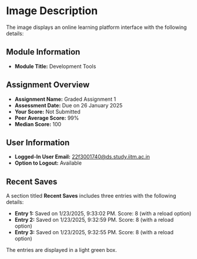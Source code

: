 # Image Description

The image displays an online learning platform interface with the following details:

## Module Information
- **Module Title:** Development Tools

## Assignment Overview
- **Assignment Name:** Graded Assignment 1
- **Assessment Date:** Due on 26 January 2025
- **Your Score:** Not Submitted
- **Peer Average Score:** 99%
- **Median Score:** 100

## User Information
- **Logged-In User Email:** 22f3001740@ds.study.iitm.ac.in
- **Option to Logout:** Available

## Recent Saves
A section titled **Recent Saves** includes three entries with the following details:
- **Entry 1:** Saved on 1/23/2025, 9:33:02 PM. Score: 8 (with a reload option)
- **Entry 2:** Saved on 1/23/2025, 9:32:59 PM. Score: 8 (with a reload option)
- **Entry 3:** Saved on 1/23/2025, 9:32:55 PM. Score: 8 (with a reload option)

The entries are displayed in a light green box.